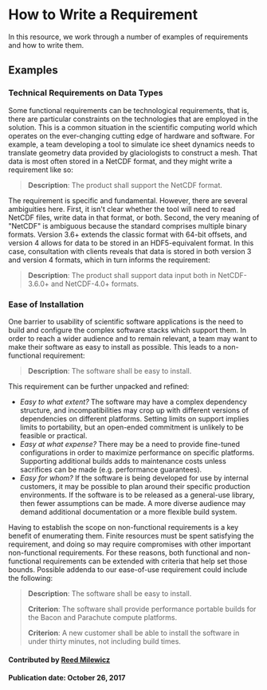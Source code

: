 # How to Write a Requirement

In this resource, we work through a number of examples of requirements and how to write them.

## Examples


### Technical Requirements on Data Types 

Some functional requirements can be technological requirements, that is, there are particular constraints on the technologies that are employed in the solution. This is a common situation in the scientific computing world which operates on the ever-changing cutting edge of hardware and software. For example, a team developing a tool to simulate ice sheet dynamics needs to translate geometry data provided by glaciologists to construct a mesh. That data is most often stored in a NetCDF format, and they might write a requirement like so:

> **Description**: The product shall support the NetCDF format.

The requirement is specific and fundamental. However, there are several ambiguities here. First, it isn't clear whether the tool will need to read NetCDF files, write data in that format, or both. Second, the very meaning of "NetCDF" is ambiguous because the standard comprises multiple binary formats. Version 3.6+ extends the classic format with 64-bit offsets, and version 4 allows for data to be stored in an HDF5-equivalent format. In this case, consultation with clients reveals that data is stored in both version 3 and version 4 formats, which in turn informs the requirement:

> **Description**: The product shall support data input both in NetCDF-3.6.0+ and NetCDF-4.0+ formats.

### Ease of Installation

One barrier to usability of scientific software applications is the need to build and configure the complex software stacks which support them. In order to reach a wider audience and to remain relevant, a team may want to make their software as easy to install as possible. This leads to a non-functional requirement:

> **Description**: The software shall be easy to install.

This requirement can be further unpacked and refined:

- *Easy to what extent?* The software may have a complex dependency structure, and incompatibilities may crop up with different versions of dependencies on different platforms. Setting limits on support implies limits to portability, but an open-ended commitment is unlikely to be feasible or practical.
- *Easy at what expense?* There may be a need to provide fine-tuned configurations in order to maximize performance on specific platforms. Supporting additional builds adds to maintenance costs unless sacrifices can be made (e.g. performance guarantees).
- *Easy for whom?* If the software is being developed for use by internal customers, it may be possible to plan around their specific production environments. If the software is to be released as a general-use library, then fewer assumptions can be made. A more diverse audience may demand additional documentation or a more flexible build system.

Having to establish the scope on non-functional requirements is a key benefit of enumerating them. Finite resources must be spent satisfying the requirement, and doing so may require compromises with other important non-functional requirements. For these reasons, both functional and non-functional requirements can be extended with criteria that help set those bounds. Possible addenda to our ease-of-use requirement could include the following:

> **Description**: The software shall be easy to install.
>
> **Criterion**: The software shall provide performance portable builds for the Bacon and Parachute compute platforms.
>
> **Criterion**: A new customer shall be able to install the software in under thirty minutes, not including build times.

#### Contributed by [Reed Milewicz](https://github.com/rmmilewi)

#### Publication date: October 26, 2017

<!---
Publish: yes
Categories: Collaboration, Planning
Topics: requirements
Tags: requirements, howto
Level: 0
Prerequisites: none
Aggregate: none
--->
